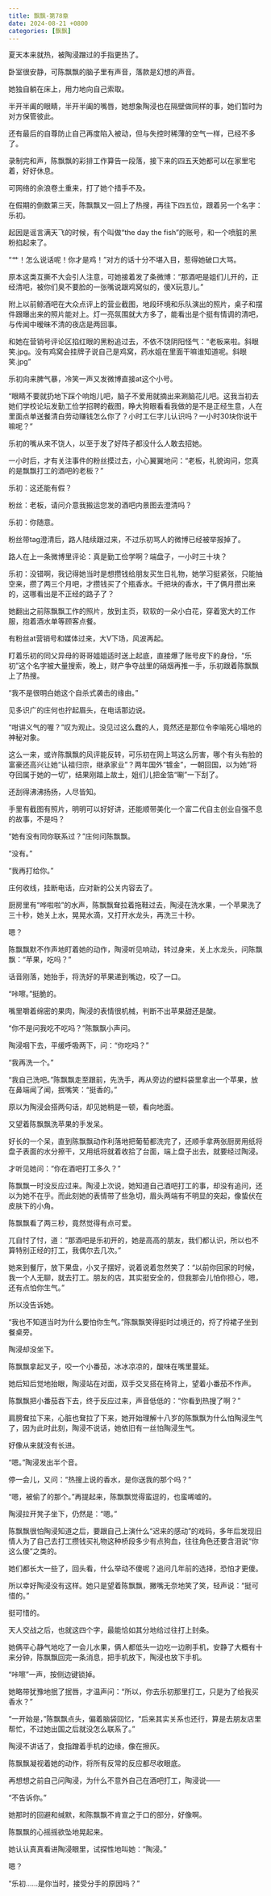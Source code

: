 ```yaml
---
title: 飘飘-第78章
date: 2024-08-21 +0800
categories: [飘飘]
---
```


夏天本来就热，被陶浸蹭过的手指更热了。

卧室很安静，可陈飘飘的脑子里有声音，落款是幻想的声音。

她独自躺在床上，用力地向自己索取。

半开半阖的眼睛，半开半阖的嘴唇，她想象陶浸也在隔壁做同样的事，她们暂时为对方保管彼此。

还有最后的自尊防止自己再度陷入被动，但与失控时稀薄的空气一样，已经不多了。

录制完和声，陈飘飘的彩排工作算告一段落，接下来的四五天她都可以在家里宅着，好好休息。

可网络的余浪卷土重来，打了她个措手不及。

在假期的倒数第三天，陈飘飘又一回上了热搜，再往下四五位，跟着另一个名字：乐初。

起因是谣言满天飞的时候，有个叫做“the day the fish”的账号，和一个喷脏的黑粉掐起来了。

“艹！怎么说话呢！你才是鸡！”对方的话十分不堪入目，惹得她破口大骂。

原本这类互撕不大会引人注意，可她接着发了条微博：“那酒吧是姐们儿开的，正经清吧，被你们臭不要脸的一张嘴说跟鸡窝似的，傻X玩意儿。”

附上以前鲸酒吧在大众点评上的营业截图，地段环境和乐队演出的照片，桌子和摆件跟曝出来的照片能对上。灯一亮氛围就大方多了，能看出是个挺有情调的清吧，与传闻中暧昧不清的夜店是两回事。

和她在营销号评论区掐红眼的黑粉追过去，不依不饶阴阳怪气：“老板来啦。斜眼笑.jpg。没有鸡窝会挂牌子说自己是鸡窝，药水姐在里面干嘛谁知道呢。斜眼笑.jpg”

乐初向来脾气暴，冷笑一声又发微博直接at这个小号。

“眼睛不要就扔地下踩个响炮儿吧，脑子不爱用就摘出来涮脑花儿吧。这我当初去她们学校论坛发勤工俭学招聘的截图，睁大狗眼看看我做的是不是正经生意，人在里面点单送餐清白劳动赚钱怎么你了？小时工仨字儿认识吗？一小时30块你说干嘛呢？”

乐初的嘴从来不饶人，以至于发了好阵子都没什么人敢去招她。

一小时后，才有关注事件的粉丝摸过去，小心翼翼地问：“老板，礼貌询问，您真的是飘飘打工的酒吧的老板？”

乐初：这还能有假？

粉丝：老板，请问介意我搬运您发的酒吧内景图去澄清吗？

乐初：你随意。

粉丝带tag澄清后，路人陆续跟过来，不过乐初骂人的微博已经被举报掉了。

路人在上一条微博里评论：真是勤工俭学啊？端盘子，一小时三十块？

乐初：没错啊，我记得她当时是想攒钱给朋友买生日礼物，她学习挺紧张，只能抽空来，攒了两三个月吧，才攒钱买了个瓶香水。千把块的香水，干了俩月攒出来的，这哪看出是不正经的路子了？

她翻出之前陈飘飘工作的照片，放到主页，软软的一朵小白花，穿着宽大的工作服，抱着酒水单等顾客点餐。

有粉丝at营销号和媒体过来，大V下场，风波再起。

盯着乐初的同父异母的哥哥姐姐适时送上起底，直接爆了账号皮下的身份，“乐初”这个名字被大量搜索，晚上，财产争夺战里的硝烟再推一手，乐初跟着陈飘飘上了热搜。

“我不是很明白她这个自杀式袭击的缘由。”

见多识广的庄何也拧起眉头，在电话那边说。

“咁讲义气的喔？”叹为观止。没见过这么蠢的人，竟然还是那位令李喻死心塌地的神秘对象。

这么一来，或许陈飘飘的风评能反转，可乐初在网上骂这么厉害，哪个有头有脸的富豪还高兴让她“认祖归宗，继承家业”？两年国外“镀金”，一朝回国，以为她“将夺回属于她的一切”，结果刚踏上故土，姐们儿把金箔“唰”一下刮了。

还刮得沸沸扬扬，人尽皆知。

手里有截图有照片，明明可以好好讲，还能顺带美化一个富二代自主创业自强不息的故事，不是吗？

“她有没有同你联系过？”庄何问陈飘飘。

“没有。”

“我再打给你。”

庄何收线，挂断电话，应对新的公关内容去了。

厨房里有“哗啦啦”的水声，陈飘飘耷拉着拖鞋过去，陶浸在洗水果，一个苹果洗了三十秒，她关上水，晃晃水滴，又打开水龙头，再洗三十秒。

嗯？

陈飘飘默不作声地盯着她的动作，陶浸听见响动，转过身来，关上水龙头，问陈飘飘：“苹果，吃吗？”

话音刚落，她抬手，将洗好的苹果递到嘴边，咬了一口。

“咔嚓。”挺脆的。

嘴里嚼着绵密的果肉，陶浸的表情很机械，判断不出苹果甜还是酸。

“你不是问我吃不吃吗？”陈飘飘小声问。

陶浸咽下去，平缓呼吸两下，问：“你吃吗？”

“我再洗一个。”

“我自己洗吧。”陈飘飘走至跟前，先洗手，再从旁边的塑料袋里拿出一个苹果，放在鼻端闻了闻，抿嘴笑：“挺香的。”

原以为陶浸会搭两句话，却见她稍是一顿，看向地面。

又望着陈飘飘洗苹果的手发呆。

好长的一个呆，直到陈飘飘动作利落地把葡萄都洗完了，还顺手拿两张厨房用纸将盘子表面的水分擦干，又用纸将就着收拾了台面，端上盘子出去，就要经过陶浸。

才听见她问：“你在酒吧打工多久？”

陈飘飘一时没反应过来。陶浸上次说，她知道自己酒吧打工的事，却没有追问，还以为她不在乎。而此刻她的表情带了些急切，眉头两端有不明显的突起，像蛰伏在皮肤下的小角。

陈飘飘看了两三秒，竟然觉得有点可爱。

兀自忖了忖，道：“那酒吧是乐初开的，她是高高的朋友，我们都认识，所以也不算特别正经的打工，我偶尔去几次。”

她来到餐厅，放下果盘，小叉子摆好，说着说着忽然笑了：“以前你回家的时候，我一个人无聊，就去打工。朋友的店，其实挺安全的，但我那会儿怕你担心，嗯，还有点怕你生气。”

所以没告诉她。

“我也不知道当时为什么要怕你生气。”陈飘飘笑得挺时过境迁的，捋了捋裙子坐到餐桌旁。

陶浸却没坐下。

陈飘飘拿起叉子，咬一个小番茄，冰冰凉凉的，酸味在嘴里蔓延。

她后知后觉地抬眼，陶浸站在对面，双手交叉搭在椅背上，望着小番茄不作声。

陈飘飘把小番茄吞下去，终于反应过来，声音低低的：“你看到热搜了啊？”

肩膀耷拉下来，心脏也耷拉了下来，她开始理解十八岁的陈飘飘为什么怕陶浸生气了，因为此时此刻，陶浸不说话，她依旧有一丝怕陶浸生气。

好像从来就没有长进。

“嗯。”陶浸发出半个音。

停一会儿，又问：“热搜上说的香水，是你送我的那个吗？”

“嗯，被偷了的那个。”再提起来，陈飘飘觉得蛮逗的，也蛮唏嘘的。

陶浸拉开凳子坐下，仍然是：“嗯。”

陈飘飘很怕陶浸知道之后，要跟自己上演什么“迟来的感动”的戏码，多年后发现旧情人为了自己去打工攒钱买礼物这种桥段多少有点狗血，往往角色还要含泪说“你这么傻”之类的。

她们都长大一些了，回头看，什么举动不傻呢？追问几年前的选择，恐怕才更傻。

所以幸好陶浸没有这样。她只是望着陈飘飘，撇嘴无奈地笑了笑，轻声说：“挺可惜的。”

挺可惜的。

天人交战之后，也就这四个字，最能恰如其分地给过往打上封条。

她俩平心静气地吃了一会儿水果，俩人都低头一边吃一边刷手机，安静了大概有十来分钟，陈飘飘回完一条消息，把手机放下，陶浸也放下手机。

“咔嚓”一声，按侧边键锁掉。

她略带犹豫地抿了抿唇，才温声问：“所以，你去乐初那里打工，只是为了给我买香水？”

“一开始是，”陈飘飘点头，偏着脑袋回忆，“后来其实关系也还行，算是去朋友店里帮忙，不过她出国之后就没怎么联系了。”

陶浸不讲话了，食指蹭着手机的边缘，像在擦灰。

陈飘飘凝视着她的动作，将所有反常的反应都尽收眼底。

再想想之前自己问陶浸，为什么不意外自己在酒吧打工，陶浸说——

“不告诉你。”

她那时的回避和缄默，和陈飘飘不肯宣之于口的部分，好像啊。

陈飘飘的心摇摇欲坠地晃起来。

她认认真真看进陶浸眼里，试探性地叫她：“陶浸。”

嗯？

“乐初……是你当时，接受分手的原因吗？”

